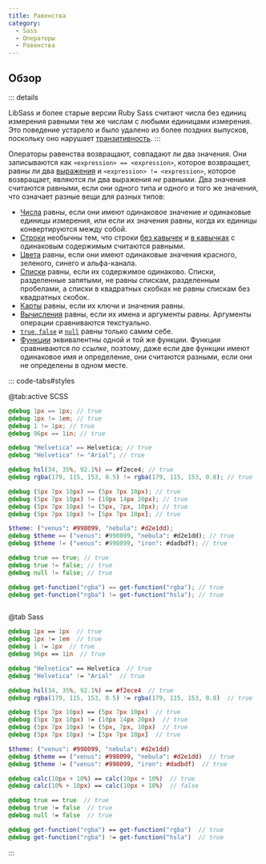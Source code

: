 ```yaml
---
title: Равенства
category:
  - Sass
  - Операторы
  - Равенства
---
```


## Обзор

::: details <Status :data="{ feature: 'Unitless Equality', dart: true, lib: false, ruby: '4.0.0 (неизданный)' }" />

LibSass и более старые версии Ruby Sass считают числа без единиц измерения равными тем же числам с любыми единицами измерения. Это поведение устарело и было удалено из более поздних выпусков, поскольку оно нарушает [транзитивность](https://en.wikipedia.org/wiki/Transitive_relation).
:::

Операторы равенства возвращают, совпадают ли два значения. Они записываются как `<expression> == <expression>`, которое возвращает, равны ли два [выражения](../syntax/structure#expressions) и `<expression> != <expression>`, которое возвращает, являются ли два выражения *не* равными. Два значения считаются равными, если они одного типа *и* одного и того же значения, что означает разные вещи для разных типов:

* [Числа](../values/numbers) равны, если они имеют одинаковое значение *и* одинаковые единицы измерения, или если их значения равны, когда их единицы конвертируются между собой.
* [Строки](../values/strings) необычны тем, что строки [без кавычек](../values/strings#unquoted) и [в кавычках](../values/strings#quoted) с одинаковым содержимым считаются равными.
* [Цвета](../values/colors) равны, если они имеют одинаковые значения красного, зеленого, синего и альфа-канала.
* [Списки](../values/lists) равны, если их содержимое одинаково. Списки, разделенные запятыми, не равны спискам, разделенным пробелами, а списки в квадратных скобках не равны спискам без квадратных скобок.
* [Карты](../values/maps) равны, если их ключи и значения равны.
* [Вычисления](../values/calculations) равны, если их имена и аргументы равны. Аргументы операции сравниваются текстуально.
* [`true`, `false`](../values/booleans) и [`null`](../values/null) равны только самим себе.
* [Функции](../values/functions) эквивалентны одной и той же функции. Функции сравниваются *по ссылке*, поэтому, даже если две функции имеют одинаковое имя и определение, они считаются разными, если они не определены в одном месте.

::: code-tabs#styles

@tab:active SCSS

```scss
@debug 1px == 1px; // true
@debug 1px != 1em; // true
@debug 1 != 1px; // true
@debug 96px == 1in; // true

@debug "Helvetica" == Helvetica; // true
@debug "Helvetica" != "Arial"; // true

@debug hsl(34, 35%, 92.1%) == #f2ece4; // true
@debug rgba(179, 115, 153, 0.5) != rgba(179, 115, 153, 0.8); // true

@debug (5px 7px 10px) == (5px 7px 10px); // true
@debug (5px 7px 10px) != (10px 14px 20px); // true
@debug (5px 7px 10px) != (5px, 7px, 10px); // true
@debug (5px 7px 10px) != [5px 7px 10px]; // true

$theme: ("venus": #998099, "nebula": #d2e1dd);
@debug $theme == ("venus": #998099, "nebula": #d2e1dd); // true
@debug $theme != ("venus": #998099, "iron": #dadbdf); // true

@debug true == true; // true
@debug true != false; // true
@debug null != false; // true

@debug get-function("rgba") == get-function("rgba"); // true
@debug get-function("rgba") != get-function("hsla"); // true



```

@tab Sass

```sass
@debug 1px == 1px  // true
@debug 1px != 1em  // true
@debug 1 != 1px  // true
@debug 96px == 1in  // true

@debug "Helvetica" == Helvetica  // true
@debug "Helvetica" != "Arial"  // true

@debug hsl(34, 35%, 92.1%) == #f2ece4  // true
@debug rgba(179, 115, 153, 0.5) != rgba(179, 115, 153, 0.8)  // true

@debug (5px 7px 10px) == (5px 7px 10px)  // true
@debug (5px 7px 10px) != (10px 14px 20px)  // true
@debug (5px 7px 10px) != (5px, 7px, 10px)  // true
@debug (5px 7px 10px) != [5px 7px 10px]  // true

$theme: ("venus": #998099, "nebula": #d2e1dd) 
@debug $theme == ("venus": #998099, "nebula": #d2e1dd)  // true
@debug $theme != ("venus": #998099, "iron": #dadbdf)  // true

@debug calc(10px + 10%) == calc(10px + 10%)  // true
@debug calc(10% + 10px) == calc(10px + 10%)  // false

@debug true == true  // true
@debug true != false  // true
@debug null != false  // true

@debug get-function("rgba") == get-function("rgba")  // true
@debug get-function("rgba") != get-function("hsla")  // true
```

:::

<script setup>
import Status from "@components/refs/web/layouts/sass/Status.vue";
</script>
